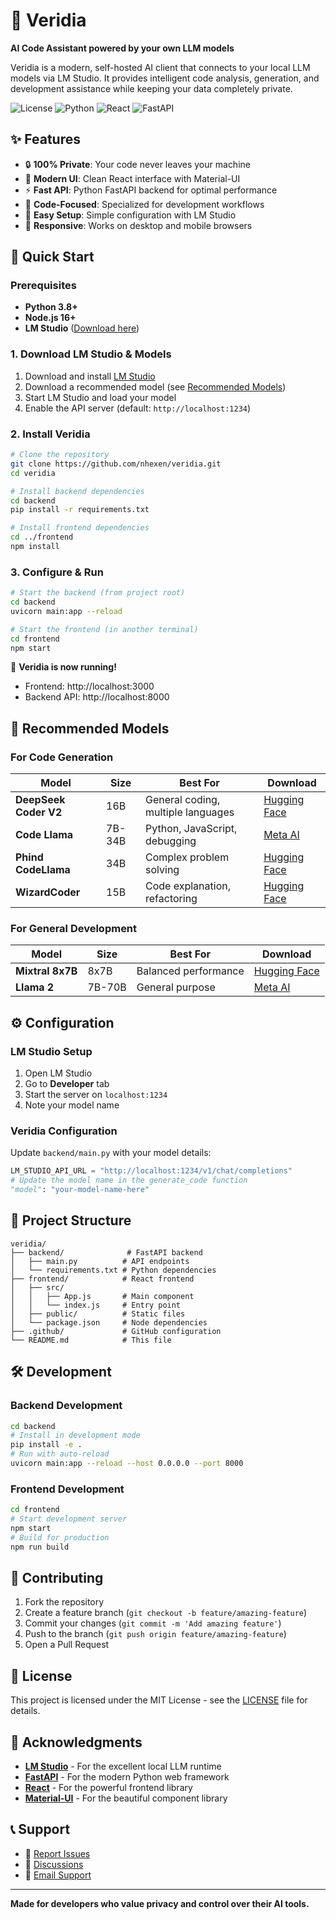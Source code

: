 # 🧠 Veridia

**AI Code Assistant powered by your own LLM models**

Veridia is a modern, self-hosted AI client that connects to your local LLM models via LM Studio. It provides intelligent code analysis, generation, and development assistance while keeping your data completely private.

![License](https://img.shields.io/badge/license-MIT-blue.svg)
![Python](https://img.shields.io/badge/python-3.8%2B-blue.svg)
![React](https://img.shields.io/badge/react-18.2%2B-blue.svg)
![FastAPI](https://img.shields.io/badge/FastAPI-Latest-green.svg)

## ✨ Features

- 🔒 **100% Private**: Your code never leaves your machine
- 🚀 **Modern UI**: Clean React interface with Material-UI
- ⚡ **Fast API**: Python FastAPI backend for optimal performance
- 🎯 **Code-Focused**: Specialized for development workflows
- 🔧 **Easy Setup**: Simple configuration with LM Studio
- 📱 **Responsive**: Works on desktop and mobile browsers

## 🚀 Quick Start

### Prerequisites

- **Python 3.8+**
- **Node.js 16+**
- **LM Studio** ([Download here](https://lmstudio.ai/))

### 1. Download LM Studio & Models

1. Download and install [LM Studio](https://lmstudio.ai/)
2. Download a recommended model (see [Recommended Models](#-recommended-models))
3. Start LM Studio and load your model
4. Enable the API server (default: `http://localhost:1234`)

### 2. Install Veridia

```bash
# Clone the repository
git clone https://github.com/nhexen/veridia.git
cd veridia

# Install backend dependencies
cd backend
pip install -r requirements.txt

# Install frontend dependencies
cd ../frontend
npm install
```

### 3. Configure & Run

```bash
# Start the backend (from project root)
cd backend
uvicorn main:app --reload

# Start the frontend (in another terminal)
cd frontend
npm start
```

🎉 **Veridia is now running!**
- Frontend: http://localhost:3000
- Backend API: http://localhost:8000

## 🤖 Recommended Models

### For Code Generation
| Model                 | Size   | Best For                           | Download                                                                        |
| --------------------- | ------ | ---------------------------------- | ------------------------------------------------------------------------------- |
| **DeepSeek Coder V2** | 16B    | General coding, multiple languages | [Hugging Face](https://huggingface.co/deepseek-ai/deepseek-coder-6.7b-instruct) |
| **Code Llama**        | 7B-34B | Python, JavaScript, debugging      | [Meta AI](https://github.com/facebookresearch/codellama)                        |
| **Phind CodeLlama**   | 34B    | Complex problem solving            | [Hugging Face](https://huggingface.co/Phind/Phind-CodeLlama-34B-v2)             |
| **WizardCoder**       | 15B    | Code explanation, refactoring      | [Hugging Face](https://huggingface.co/WizardLM/WizardCoder-15B-V1.0)            |

### For General Development
| Model            | Size   | Best For             | Download                                                                    |
| ---------------- | ------ | -------------------- | --------------------------------------------------------------------------- |
| **Mixtral 8x7B** | 8x7B   | Balanced performance | [Hugging Face](https://huggingface.co/mistralai/Mixtral-8x7B-Instruct-v0.1) |
| **Llama 2**      | 7B-70B | General purpose      | [Meta AI](https://github.com/facebookresearch/llama)                        |

## ⚙️ Configuration

### LM Studio Setup
1. Open LM Studio
2. Go to **Developer** tab
3. Start the server on `localhost:1234`
4. Note your model name

### Veridia Configuration
Update `backend/main.py` with your model details:

```python
LM_STUDIO_API_URL = "http://localhost:1234/v1/chat/completions"
# Update the model name in the generate_code function
"model": "your-model-name-here"
```

## 📁 Project Structure

```
veridia/
├── backend/              # FastAPI backend
│   ├── main.py          # API endpoints
│   └── requirements.txt # Python dependencies
├── frontend/            # React frontend
│   ├── src/
│   │   ├── App.js       # Main component
│   │   └── index.js     # Entry point
│   ├── public/          # Static files
│   └── package.json     # Node dependencies
├── .github/             # GitHub configuration
└── README.md            # This file
```

## 🛠️ Development

### Backend Development
```bash
cd backend
# Install in development mode
pip install -e .
# Run with auto-reload
uvicorn main:app --reload --host 0.0.0.0 --port 8000
```

### Frontend Development
```bash
cd frontend
# Start development server
npm start
# Build for production
npm run build
```

## 🤝 Contributing

1. Fork the repository
2. Create a feature branch (`git checkout -b feature/amazing-feature`)
3. Commit your changes (`git commit -m 'Add amazing feature'`)
4. Push to the branch (`git push origin feature/amazing-feature`)
5. Open a Pull Request

## 📄 License

This project is licensed under the MIT License - see the [LICENSE](LICENSE) file for details.

## 🙏 Acknowledgments

- **[LM Studio](https://lmstudio.ai/)** - For the excellent local LLM runtime
- **[FastAPI](https://fastapi.tiangolo.com/)** - For the modern Python web framework
- **[React](https://reactjs.org/)** - For the powerful frontend library
- **[Material-UI](https://mui.com/)** - For the beautiful component library

## 📞 Support

- 🐛 [Report Issues](https://github.com/nhexen/veridia/issues)
- 💬 [Discussions](https://github.com/nhexen/veridia/discussions)
- 📧 [Email Support](mailto:support@veridia.dev)

---

**Made for developers who value privacy and control over their AI tools.**
